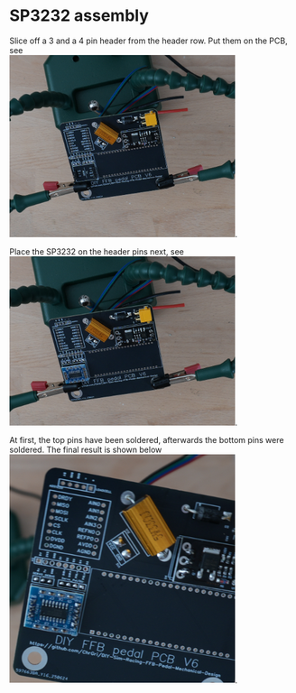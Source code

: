# SP3232 assembly
Slice off a 3 and a 4 pin header from the header row. Put them on the PCB, see <br>
<img src="DSC00191.JPG" width="400">. 


Place the SP3232 on the header pins next, see <br>
<img src="DSC00192.JPG" width="400">. 

At first, the top pins have been soldered, afterwards the bottom pins were soldered. The final result is shown below <br>
<img src="DSC00193.JPG" width="400">. 



